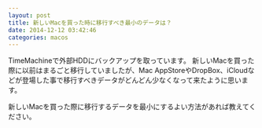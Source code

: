 ```yaml
---
layout: post
title: 新しいMacを買った時に移行すべき最小のデータは？
date: 2014-12-12 03:42:46
categories: macos
---
```

<p>TimeMachineで外部HDDにバックアップを取っています。
新しいMacを買った際に以前はまるごと移行していましたが、Mac AppStoreやDropBox、iCloudなどが登場した事で移行すべきデータがどんどん少なくなって来たように思います。</p>

<p>新しいMacを買った際に移行するデータを最小にするよい方法があれば教えてください。</p>
